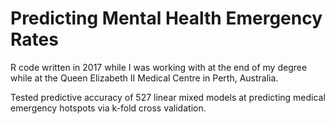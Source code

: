# Predicting Mental Health Emergency Rates
R code written in 2017 while I was working with at the end of my degree while at the Queen Elizabeth II Medical Centre in Perth, Australia.

Tested predictive accuracy of 527 linear mixed models at predicting medical emergency hotspots via k-fold cross validation.
